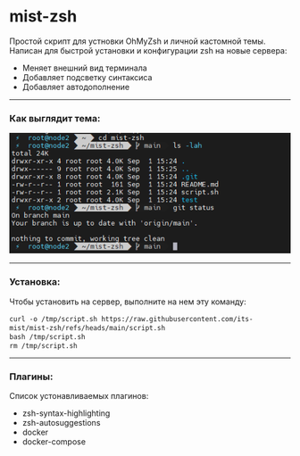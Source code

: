 # mist-zsh
Простой скрипт для устновки OhMyZsh и личной кастомной темы. Написан для быстрой установки и конфигурации zsh на новые сервера:
- Меняет внешний вид терминала
- Добавляет подсветку синтаксиса
- Добавляет автодополнение
 

-----

### Как выглядит тема:
![alt text](./images/pic1.png)

-----

### Установка:
Чтобы установить на сервер, выполните на нем эту команду:
```
curl -o /tmp/script.sh https://raw.githubusercontent.com/its-mist/mist-zsh/refs/heads/main/script.sh
bash /tmp/script.sh
rm /tmp/script.sh
```

-----

### Плагины:

Список устонавливаемых плагинов:
- zsh-syntax-highlighting
- zsh-autosuggestions
- docker
- docker-compose
